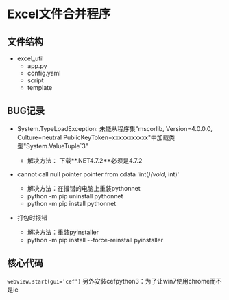 # Excel文件合并程序

## 文件结构

- excel_util
    - app.py
    - config.yaml
    - script
    - template


## BUG记录

- System.TypeLoadException: 未能从程序集"mscorlib, Version=4.0.0.0, Culture=neutral PublicKeyToken=xxxxxxxxxxx"中加载类型"System.ValueTuple`3"
	- 解决方法： 下载**.NET4.7.2**必须是4.7.2


- cannot call null pointer pointer from cdata 'int(*)(void*, int)'
	- 解决方法：在报错的电脑上重装pythonnet
	- python -m pip uninstall pythonnet
	- python -m pip install pythonnet

- 打包时报错
	- 解决方法：重装pyinstaller
	- python -m pip install --force-reinstall pyinstaller


## 核心代码

`webview.start(gui='cef')` 另外安装cefpython3：为了让win7使用chrome而不是ie